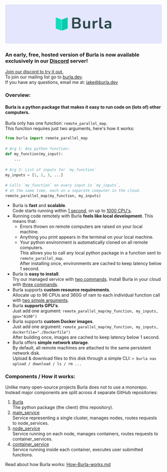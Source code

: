<p align="center"><img src="https://raw.githubusercontent.com/Burla-Cloud/.github/main/media/readme_banner.png" width=1000></p>

### An early, free, hosted version of Burla is now available exclusively in our [Discord](https://discord.gg/TsbCUwBUdy) server!

[Join our discord to try it out.](https://discord.gg/TsbCUwBUdy)  
To join our mailing list go to [burla.dev](https://burla.dev/).  
If you have any questions, email me at: jake@burla.dev

### Overview:

#### Burla is a python package that makes it easy to run code on (lots of) other computers.

Burla only has one function: `remote_parallel_map`.  
This function requires just two arguments, here's how it works:

```python
from burla import remote_parallel_map

# Arg 1: Any python function:
def my_function(my_input):
    ...

# Arg 2: List of inputs for `my_function`
my_inputs = [1, 2, 3, ...]

# Calls `my_function` on every input in `my_inputs`,
# at the same time, each on a separate computer in the cloud.
remote_parallel_map(my_function, my_inputs)
```

- Burla is **fast** and **scalable**.  
  Code starts running within <u>1 second</u>, on up to <u>1000 CPU's</u>.
- Running code remotely with Burla **feels like local development**. This means that:
  - Errors thrown on remote computers are raised on your local machine.
  - Anything you print appears in the terminal on your local machine.
  - Your python environment is automatically cloned on all remote computers.  
    This allows you to call any local python package in a function sent to `remote_parallel_map`.  
    After installing once, environments are cached to keep latency below 1 second.
- Burla is **easy to install**.  
  Try our managed service with [two commands](https://docs.burla.dev/Getting-Started#getting-started-fully-managed). Install Burla in your cloud with [three commands](https://docs.burla.dev/Getting-Started#getting-started-self-managed-gcp-only).
- Burla supports **custom resource requirements**.  
  Allocate up to 96 CPUs and 360G of ram to each individual function call with [two simple arguments](https://docs.burla.dev/API-Reference).
- Burla **supports GPU's**.  
  Just add one argument: `remote_parallel_map(my_function, my_inputs, gpu="A100")`
- Burla supports **custom Docker images**.  
  Just add one argument: `remote_parallel_map(my_function, my_inputs, dockerfile="./Dockerfile")`  
  After building once, images are cached to keep latency below 1 second.
- Burla offers **simple network storage**.  
  By default, all remote machines are attached to the same persistent network disk.  
  Upload & download files to this disk through a simple CLI: `> burla nas upload / download / ls / rm ...`

### Components / How it works:

Unlike many open-source projects Burla does not to use a monorepo.  
Instead major components are split across 4 separate GitHub repositories:

1. [Burla](https://github.com/burla-cloud/burla)  
   The python package (the client) (this repository).
2. [main_service](https://github.com/burla-cloud/main_service)  
   Service representing a single cluster, manages nodes, routes requests to node_services.
3. [node_service](https://github.com/burla-cloud/node_service)  
   Service running on each node, manages containers, routes requests to container_services.
4. [container_service](https://github.com/burla-cloud/container_service)  
   Service running inside each container, executes user submitted functions.

Read about how Burla works: [How-Burla-works.md]("https://docs.burla.dev")
